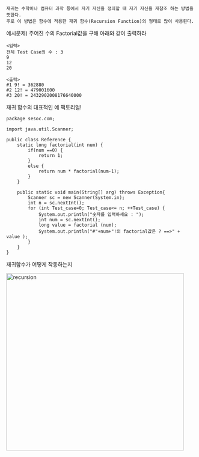 ```
재귀는 수학이나 컴퓨터 과학 등에서 자기 자신을 정의할 때 자기 자신을 재참조 하는 방법을 뜻한다. 
주로 이 방법은 함수에 적용한 재귀 함수(Recursion Function)의 형태로 많이 사용된다.
```

예시문제) 주어진 수의 Factorial값을 구해 아래와 같이 출력하라 
``` 
<입력>
전체 Test Case의 수 : 3 
9
12
20 

<출력>
#1 9! = 362880
#2 12! = 479001600
#3 20! = 2432902008176640000
```

재귀 함수의 대표적인 예 팩토리얼! 
```
package sesoc.com;

import java.util.Scanner;

public class Reference {
	static long factorial(int num) {
		if(num ==0) {
			return 1; 
		}
		else {
			return num * factorial(num-1);
		}
	}
	
	public static void main(String[] arg) throws Exception{
		Scanner sc = new Scanner(System.in); 
		int n = sc.nextInt(); 
		for (int Test_case=0; Test_case<= n; ++Test_case) {
			System.out.println("숫자를 입력하세요 : "); 
			int num = sc.nextInt(); 
			long value = factorial (num); 
			System.out.println("#"+num+"!의 factorial값은 ? ==>" + value );
		}
	}
}

```
재귀함수가 어떻게 작동하는지 

<img width="472" alt="recursion" src="https://user-images.githubusercontent.com/54971846/81273258-97cdfd00-9089-11ea-98e6-64582fd819c0.png">




